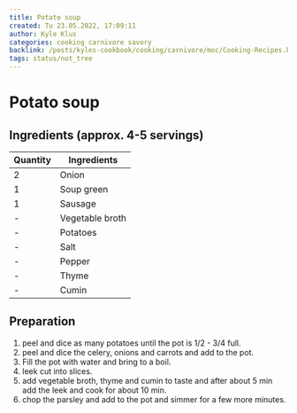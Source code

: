 ```yaml
---
title: Potato soup
created: Tu 23.05.2022, 17:09:11
author: Kyle Klus
categories: cooking carnivore savory
backlink: /posts/kyles-cookbook/cooking/carnivore/moc/Cooking-Recipes.html
tags: status/not_tree
---
```


# Potato soup

## Ingredients (approx. 4-5 servings)

| Quantity | Ingredients |
| ---------------- | ---------------- |
| 2 | Onion |
| 1 | Soup green |
| 1 | Sausage |
| - | Vegetable broth |
| - | Potatoes |
| - | Salt |
| - | Pepper |
| - | Thyme |
| - | Cumin |

## Preparation

1. peel and dice as many potatoes until the pot is 1/2 - 3/4 full.
2. peel and dice the celery, onions and carrots and add to the pot.
3. Fill the pot with water and bring to a boil.
4. leek cut into slices.
5. add vegetable broth, thyme and cumin to taste and after about 5 min add the leek and cook for about 10 min.
6. chop the parsley and add to the pot and simmer for a few more minutes.
